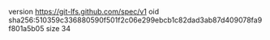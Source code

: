 version https://git-lfs.github.com/spec/v1
oid sha256:510359c336880590f501f2c06e299ebcb1c82dad3ab87d409078fa9f801a5b05
size 34
